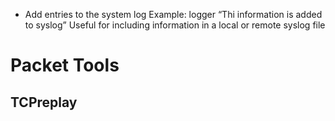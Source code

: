 - Add entries to the system log
Example: logger “Thi information is added to syslog”
Useful for including information in a local or remote syslog file


# Packet Tools
## TCPreplay

